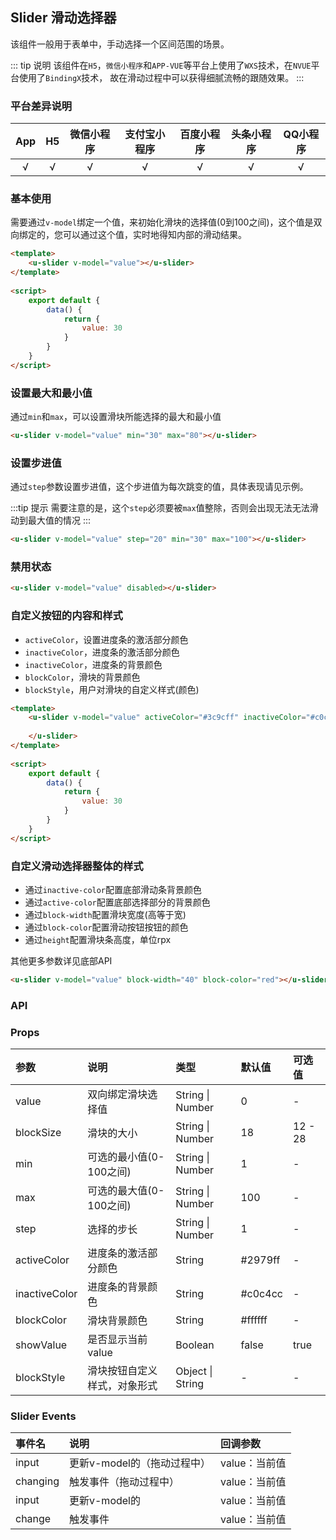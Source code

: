 ## Slider 滑动选择器 <to-api/>
      
<demo-model url="/pages/componentsB/slider/slider"></demo-model>

该组件一般用于表单中，手动选择一个区间范围的场景。

::: tip 说明
该组件在```H5```，```微信小程序```和```APP-VUE```等平台上使用了```WXS```技术，在```NVUE```平台使用了```BindingX```技术，
故在滑动过程中可以获得细腻流畅的跟随效果。
:::

### 平台差异说明

|App|H5	|微信小程序	|支付宝小程序		|百度小程序	|头条小程序	|QQ小程序	|
|:-:|:-:|:-:		|:-:			|:-:		|:-:		|:-:		|
|√	|√	|√			|√				|√			|√			|√			|

### 基本使用

需要通过`v-model`绑定一个值，来初始化滑块的选择值(0到100之间)，这个值是双向绑定的，您可以通过这个值，实时地得知内部的滑动结果。


```html
<template>
	<u-slider v-model="value"></u-slider>
</template>
	
<script>
	export default {
		data() {	
			return {
				value: 30
			}
		}
	}
</script>
```

### 设置最大和最小值

通过`min`和`max`，可以设置滑块所能选择的最大和最小值

```html
<u-slider v-model="value" min="30" max="80"></u-slider>
```


### 设置步进值

通过`step`参数设置步进值，这个步进值为每次跳变的值，具体表现请见示例。  

:::tip 提示
需要注意的是，这个`step`必须要被`max`值整除，否则会出现无法无法滑动到最大值的情况
:::

```html
<u-slider v-model="value" step="20" min="30" max="100"></u-slider>
```

### 禁用状态

```html
<u-slider v-model="value" disabled></u-slider>
```


### 自定义按钮的内容和样式

- ```activeColor```，设置进度条的激活部分颜色
- ```inactiveColor```，进度条的激活部分颜色
- ```inactiveColor```，进度条的背景颜色
- ```blockColor```，滑块的背景颜色
- ```blockStyle```，用户对滑块的自定义样式(颜色)

```html
<template>
	<u-slider v-model="value" activeColor="#3c9cff" inactiveColor="#c0c4cc">
	
	</u-slider>
</template>
	
<script>
	export default {
		data() {	
			return {
				value: 30
			}
		}
	}
</script>
```


### 自定义滑动选择器整体的样式

- 通过`inactive-color`配置底部滑动条背景颜色
- 通过`active-color`配置底部选择部分的背景颜色
- 通过`block-width`配置滑块宽度(高等于宽)
- 通过`block-color`配置滑动按钮按钮的颜色
- 通过`height`配置滑块条高度，单位rpx

其他更多参数详见底部API

```html
<u-slider v-model="value" block-width="40" block-color="red"></u-slider>
```


### API

### Props

| 参数			| 说明							| 类型					| 默认值		|  可选值	|
|:-				|:-								|:-						|:-			|:-			|
| value			| 双向绑定滑块选择值				| String &#124; Number	| 0			| -			|
| blockSize		| 滑块的大小					| String &#124; Number				| 18		| 12 - 28		|
| min			| 可选的最小值(0-100之间)		| String &#124; Number	| 1			| -			|
| max			| 可选的最大值(0-100之间)		| String &#124; Number	| 100		| -			|
| step			| 选择的步长						| String &#124; Number	| 1			| -			|
| activeColor	| 进度条的激活部分颜色			| String				| #2979ff	| -			|
| inactiveColor	| 进度条的背景颜色				| String				| #c0c4cc	| -			|
| blockColor	| 滑块背景颜色					| String				| #ffffff	| -			|
| showValue	| 是否显示当前 value					| Boolean				| false	| true		|
| blockStyle	| 滑块按钮自定义样式，对象形式	| Object &#124; String	| -			| -			|


### Slider Events

| 事件名	| 说明			| 回调参数					|
| :-	| :-			| :-						|
| input| 更新v-model的（拖动过程中）	| value：当前值	|
| changing	| 触发事件（拖动过程中）	| value：当前值	|
| input	| 更新v-model的	| value：当前值	|
| change	| 触发事件	| value：当前值	|


<style >
h3[id=slot] + table thead tr th:nth-child(2){
	width: 50%;
}
</style>
